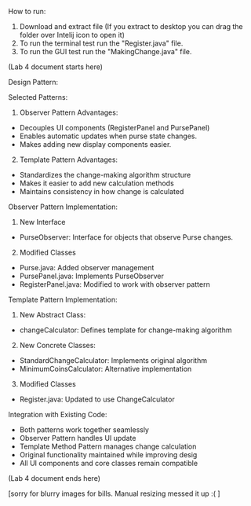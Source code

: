 How to run:

1. Download and extract file (If you extract to desktop you can drag the folder over Intelij icon to open it)
2. To run the terminal test run the "Register.java" file.
3. To run the GUI test run the "MakingChange.java" file.


(Lab 4 document starts here)

Design Pattern:

  Selected Patterns:
   1. Observer Pattern
    Advantages:
   - Decouples UI components (RegisterPanel and PursePanel)
   - Enables automatic updates when purse state changes. 
   - Makes adding new display components easier.
     
  2. Template Pattern
    Advantages:
   - Standardizes the change-making algorithm structure
   - Makes it easier to add new calculation methods
   - Maintains consistency in how change is calculated

  Observer Pattern Implementation:
  1. New Interface
   - PurseObserver: Interface for objects that observe Purse changes.
  2. Modified Classes
   - Purse.java: Added observer management
   - PursePanel.java: Implements PurseObserver
   - RegisterPanel.java: Modified to work with observer pattern

  Template Pattern Implementation:
  1. New Abstract Class:
   - changeCalculator: Defines template for change-making algorithm
  2. New Concrete Classes:
   - StandardChangeCalculator: Implements original algorithm
   - MinimumCoinsCalculator: Alternative implementation
  3. Modified Classes
   - Register.java: Updated to use ChangeCalculator


 Integration with Existing Code:
 - Both patterns work together seamlessly
 - Observer Pattern handles UI update
 - Template Method Pattern manages change calculation
 - Original functionality maintained while improving desig
 - All UI components and core classes remain compatible

(Lab 4 document ends here)

  


[sorry for blurry images for bills. Manual resizing messed it up :( ]
